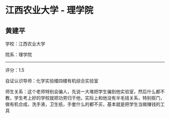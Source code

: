 # 江西农业大学 - 理学院

## 黄建平

学校：江西农业大学

院系：理学院

* * *

评分：1.5

自证认识导师：化学实验楼四楼有机综合实验室

师生关系：这个老师特别会骗人，先说一大堆把学生骗到他实验室，然后什么都不教，学生考上好的学校就把功劳归于他，实际上和他没有半毛钱关系，特别抠门，做有机合成，洗手液，卫生纸，手套什么的都不买，基本就是把学生当做赚钱的工具